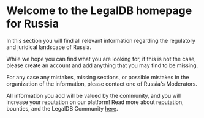 <!-- TITLE: Russia -->
<!-- SUBTITLE: Welcome to the legalDB home of Russia -->

# Welcome to the LegalDB homepage for Russia

In this section you will find all relevant information regarding the regulatory and juridical landscape of Russia.

While we hope you can find what you are looking for, if this is not the case, please create an account and add anything that you may find to be missing.

For any case any mistakes, missing sections, or possible mistakes in the organization of the information, please contact one of Russia's Moderators.

All information you add will be valued by the community, and you will increase your reputation on our platform! Read more about reputation, bounties, and the LegalDB Community [here](http://legaldb.herokuapp.com/legaldb/community).
